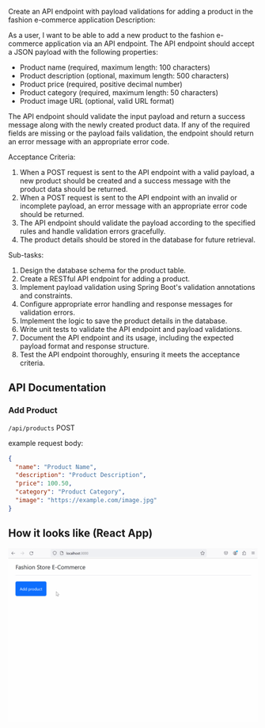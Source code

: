 Create an API endpoint with payload validations for adding a product in the fashion e-commerce application Description:

As a user, I want to be able to add a new product to the fashion e-commerce application via an API endpoint. The API endpoint should accept a JSON payload with the following properties:
- Product name (required, maximum length: 100 characters)
- Product description (optional, maximum length: 500 characters)
- Product price (required, positive decimal number)
- Product category (required, maximum length: 50 characters)
- Product image URL (optional, valid URL format)

The API endpoint should validate the input payload and return a success message along with the newly created product data. If any of the required fields are missing or the payload fails validation, the endpoint should return an error message with an appropriate error code.

Acceptance Criteria:
1. When a POST request is sent to the API endpoint with a valid payload, a new product should be created and a success message with the product data should be returned.
2. When a POST request is sent to the API endpoint with an invalid or incomplete payload, an error message with an appropriate error code should be returned.
3. The API endpoint should validate the payload according to the specified rules and handle validation errors gracefully.
4. The product details should be stored in the database for future retrieval.

Sub-tasks:
1. Design the database schema for the product table.
2. Create a RESTful API endpoint for adding a product.
3. Implement payload validation using Spring Boot's validation annotations and constraints.
4. Configure appropriate error handling and response messages for validation errors.
5. Implement the logic to save the product details in the database.
6. Write unit tests to validate the API endpoint and payload validations.
7. Document the API endpoint and its usage, including the expected payload format and response structure.
8. Test the API endpoint thoroughly, ensuring it meets the acceptance criteria.

## API Documentation
### Add Product

`/api/products` POST

example request body:
```json
{
  "name": "Product Name",
  "description": "Product Description",
  "price": 100.50,
  "category": "Product Category",
  "image": "https://example.com/image.jpg"
}
```

## How it looks like (React App)
![GIF for adding new product](files-for-readme/create.gif)
